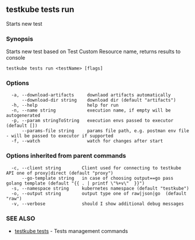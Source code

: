 ## testkube tests run

Starts new test

### Synopsis

Starts new test based on Test Custom Resource name, returns results to console

```
testkube tests run <testName> [flags]
```

### Options

```
  -a, --download-artifacts     downlaod artifacts automatically
      --download-dir string    download dir (default "artifacts")
  -h, --help                   help for run
  -n, --name string            execution name, if empty will be autogenerated
  -p, --param stringToString   execution envs passed to executor (default [])
      --params-file string     params file path, e.g. postman env file - will be passed to executor if supported
  -f, --watch                  watch for changes after start
```

### Options inherited from parent commands

```
  -c, --client string        Client used for connecting to testkube API one of proxy|direct (default "proxy")
      --go-template string   in case of choosing output==go pass golang template (default "{{ . | printf \"%+v\"  }}")
  -s, --namespace string     kubernetes namespace (default "testkube")
  -o, --output string        output type one of raw|json|go  (default "raw")
  -v, --verbose              should I show additional debug messages
```

### SEE ALSO

* [testkube tests](testkube_tests.md)	 - Tests management commands

